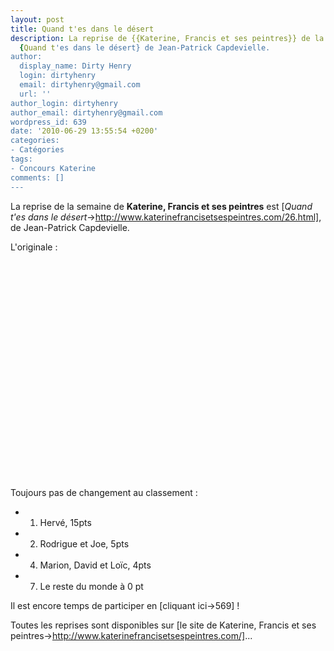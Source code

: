 ```yaml
---
layout: post
title: Quand t'es dans le désert
description: La reprise de {{Katerine, Francis et ses peintres}} de la semaine est
  {Quand t'es dans le désert} de Jean-Patrick Capdevielle.
author:
  display_name: Dirty Henry
  login: dirtyhenry
  email: dirtyhenry@gmail.com
  url: ''
author_login: dirtyhenry
author_email: dirtyhenry@gmail.com
wordpress_id: 639
date: '2010-06-29 13:55:54 +0200'
categories:
- Catégories
tags:
- Concours Katerine
comments: []
---
```

La reprise de la semaine de __Katerine, Francis et ses peintres__ est [*Quand t'es dans le désert*->http://www.katerinefrancisetsespeintres.com/26.html], de Jean-Patrick Capdevielle.

L'originale :

<object width="480" height="348"><param name="movie" value="http://www.dailymotion.com/swf/video/x32pfd"></param><param name="allowFullScreen" value="true"></param><param name="allowScriptAccess" value="always"></param><embed type="application/x-shockwave-flash" src="http://www.dailymotion.com/swf/video/x32pfd" width="480" height="348" allowfullscreen="true" allowscriptaccess="always"></embed></object>

Toujours pas de changement au classement :
- 1. Hervé, 15pts
- 2. Rodrigue et Joe, 5pts
- 4. Marion, David et Loïc, 4pts
- 7. Le reste du monde à 0 pt

Il est encore temps de participer en [cliquant ici->569] !

Toutes les reprises sont disponibles sur [le site de Katerine, Francis et ses peintres->http://www.katerinefrancisetsespeintres.com/]...
